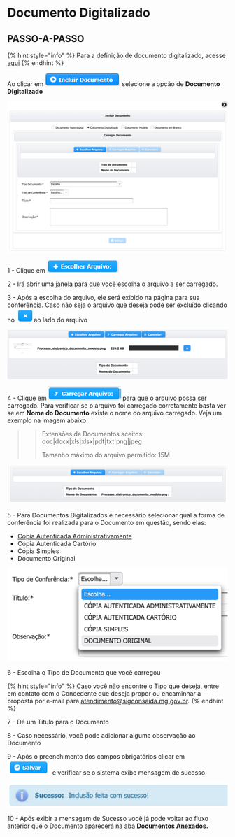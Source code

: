 # Documento Digitalizado

## PASSO-A-PASSO

{% hint style="info" %}
Para a definição de documento digitalizado, acesse [aqui](https://manual.sigconsaida.mg.gov.br/processo-eletronico/processo-eletronico#documento-digitalizado)
{% endhint %}

Ao clicar em ![](../../.gitbook/assets/incluir-documento.png) selecione a opção de **Documento Digitalizado**

![](../../.gitbook/assets/processo_eletronico_documento_digitalizado_1.png)

1 - Clique em ![](../../.gitbook/assets/escolher-arquivo.png) 

2 - Irá abrir uma janela para que você escolha o arquivo a ser carregado.

3 - Após a escolha do arquivo, ele será exibido na página para sua conferência. Caso não seja o arquivo que deseja pode ser excluído clicando no ![](../../.gitbook/assets/x.png)ao lado do arquivo

![Escolher arquivo a ser carregado](../../.gitbook/assets/processo_eletronico_carregar_arquivo.png)

4 - Clique em ![](../../.gitbook/assets/carregar-arquivo.png) para que o arquivo possa ser carregado. Para verificar se o arquivo foi carregado corretamente basta ver se em **Nome do Documento** existe o nome do arquivo carregado. Veja um exemplo na imagem abaixo

> > Extensões de Documentos aceitos: doc\|docx\|xls\|xlsx\|pdf\|txt\|png\|jpeg
> >
> > Tamanho máximo do arquivo permitido: 15M

![Arquivo carregado](../../.gitbook/assets/processo_eletronico_carregar_arquivo2.png)

5 - Para Documentos Digitalizados é necessário selecionar qual a forma de conferência foi realizada para o Documento em questão, sendo elas: 

* [Cópia Autenticada Administrativamente](https://manual.sigconsaida.mg.gov.br/processo-eletronico/processo-eletronico#copia-autenticada-administrativamente)
* Cópia Autenticada Cartório
* Cópia Simples
* Documento Original

![](../../.gitbook/assets/processo_eletronico_documento_digitalizado_tipo_confere-ncia.png)

6 - Escolha o Tipo de Documento que você carregou

{% hint style="info" %}
Caso você não encontre o Tipo que deseja, entre em contato com o Concedente que deseja propor ou encaminhar a proposta por e-mail para atendimento@sigconsaida.mg.gov.br.
{% endhint %}

7 - Dê um Título para o Documento

8 - Caso necessário, você pode adicionar alguma observação ao Documento

9 - Após o preenchimento dos campos obrigatórios clicar em ![](../../.gitbook/assets/salvar%20%281%29.png)  e verificar se o sistema exibe mensagem de sucesso. 

![](../../.gitbook/assets/processo_eletronico_arquivo_anexado_sucesso.png)

10 - Após exibir a mensagem de Sucesso você já pode voltar ao fluxo anterior que o Documento aparecerá na aba [**Documentos Anexados**](../../convenios/proposta/documentos-anexados.md)**.**

